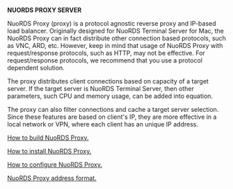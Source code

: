 **NUORDS PROXY SERVER**

NuoRDS Proxy (proxy) is a protocol agnostic reverse proxy and IP-based load balancer. Originally designed for NuoRDS Terminal Server for Mac, the NuoRDS Proxy can in fact distribute other connection based protocols, such as VNC, ARD, etc. However, keep in mind that usage of NuoRDS Proxy with request/response protocols, such as HTTP, may not be effective. For request/response protocols, we recommend that you use a protocol dependent solution.

The proxy distributes client connections based on capacity of a target server. If the target server is NuoRDS Terminal Server, then other parameters, such CPU and memory usage, can be added into equation.

The proxy can also filter connections and cache a target server selection. Since these features are based on client's IP, they are more effective in a local network or VPN, where each client has an unique IP address. 

[How to build NuoRDS Proxy.](doc/BUILD.md)

[How to install NuoRDS Proxy.](doc/INSTALL.md)

[How to configure NuoRDS Proxy.](doc/CONFIG.md)

[NuoRDS Proxy address format.](doc/ADDRESS.md)

